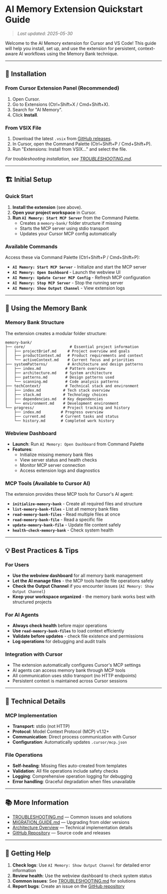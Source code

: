 # AI Memory Extension Quickstart Guide

> _Last updated: 2025-05-30_

Welcome to the AI Memory extension for Cursor and VS Code! This guide will help you install, set up, and use the extension for persistent, context-aware AI workflows using the Memory Bank technique.

---

## 🚀 Installation

### From Cursor Extension Panel (Recommended)

1. Open Cursor.
2. Go to Extensions (Ctrl+Shift+X / Cmd+Shift+X).
3. Search for "AI Memory".
4. Click **Install**.

### From VSIX File

1. Download the latest `.vsix` from [GitHub releases](https://github.com/sm-moshi/aimemory/releases).
2. In Cursor, open the Command Palette (Ctrl+Shift+P / Cmd+Shift+P).
3. Run "Extensions: Install from VSIX..." and select the file.

_For troubleshooting installation, see [TROUBLESHOOTING.md](./TROUBLESHOOTING.md)._

---

## 🏗️ Initial Setup

### Quick Start

1. **Install the extension** (see above).
2. **Open your project workspace** in Cursor.
3. **Run `AI Memory: Start MCP Server`** from the Command Palette.
   - Creates a `memory-bank/` folder structure if missing
   - Starts the MCP server using stdio transport
   - Updates your Cursor MCP config automatically

### Available Commands

Access these via Command Palette (Ctrl+Shift+P / Cmd+Shift+P):

- **`AI Memory: Start MCP Server`** - Initialize and start the MCP server
- **`AI Memory: Open Dashboard`** - Launch the webview UI
- **`AI Memory: Update Cursor MCP Config`** - Refresh MCP configuration
- **`AI Memory: Stop MCP Server`** - Stop the running server
- **`AI Memory: Show Output Channel`** - View extension logs

---

## 🧠 Using the Memory Bank

### Memory Bank Structure

The extension creates a modular folder structure:

```
memory-bank/
├── core/                    # Essential project information
│   ├── projectBrief.md     # Project overview and goals
│   ├── productContext.md   # Product requirements and context
│   └── activeContext.md    # Current focus and priorities
├── systemPatterns/         # Architecture and design patterns
│   ├── index.md           # Pattern overview
│   ├── architecture.md    # System architecture
│   ├── patterns.md        # Design patterns used
│   └── scanning.md        # Code analysis patterns
├── techContext/           # Technical stack and environment
│   ├── index.md          # Tech stack overview
│   ├── stack.md          # Technology choices
│   ├── dependencies.md   # Key dependencies
│   └── environment.md    # Development environment
└── progress/             # Project tracking and history
    ├── index.md         # Progress overview
    ├── current.md       # Current tasks and status
    └── history.md       # Completed work history
```

### Webview Dashboard

- **Launch**: Run `AI Memory: Open Dashboard` from Command Palette
- **Features**:
  - Initialize missing memory bank files
  - View server status and health checks
  - Monitor MCP server connection
  - Access extension logs and diagnostics

### MCP Tools (Available to Cursor AI)

The extension provides these MCP tools for Cursor's AI agent:

- **`initialize-memory-bank`** - Create all required files and structure
- **`list-memory-bank-files`** - List all memory bank files
- **`read-memory-bank-files`** - Read multiple files at once
- **`read-memory-bank-file`** - Read a specific file
- **`update-memory-bank-file`** - Update file content safely
- **`health-check-memory-bank`** - Check system health

---

## 💡 Best Practices & Tips

### For Users

- **Use the webview dashboard** for all memory bank management
- **Let the AI manage files** - the MCP tools handle file operations safely
- **Check the Output Channel** if you encounter issues (`AI Memory: Show Output Channel`)
- **Keep your workspace organized** - the memory bank works best with structured projects

### For AI Agents

- **Always check health** before major operations
- **Use `read-memory-bank-files`** to load context efficiently
- **Validate before updates** - check file existence and permissions
- **Log operations** for debugging and audit trails

### Integration with Cursor

- The extension automatically configures Cursor's MCP settings
- AI agents can access memory bank through MCP tools
- All communication uses stdio transport (no HTTP endpoints)
- Persistent context is maintained across Cursor sessions

---

## 🔧 Technical Details

### MCP Implementation

- **Transport**: stdio (not HTTP)
- **Protocol**: Model Context Protocol (MCP) v1.12+
- **Communication**: Direct process communication with Cursor
- **Configuration**: Automatically updates `.cursor/mcp.json`

### File Operations

- **Self-healing**: Missing files auto-created from templates
- **Validation**: All file operations include safety checks
- **Logging**: Comprehensive operation logging for debugging
- **Error handling**: Graceful degradation when files unavailable

---

## 📚 More Information

- [TROUBLESHOOTING.md](./TROUBLESHOOTING.md) — Common issues and solutions
- [MIGRATION_GUIDE.md](./MIGRATION_GUIDE.md) — Upgrading from older versions
- [Architecture Overview](../devs/architecture-overview.md) — Technical implementation details
- [GitHub Repository](https://github.com/sm-moshi/aimemory) — Source code and releases

---

## 🐛 Getting Help

1. **Check logs**: Use `AI Memory: Show Output Channel` for detailed error information
2. **Review health**: Use the webview dashboard to check system status
3. **Common issues**: See [TROUBLESHOOTING.md](./TROUBLESHOOTING.md) for solutions
4. **Report bugs**: Create an issue on the [GitHub repository](https://github.com/sm-moshi/aimemory/issues)
